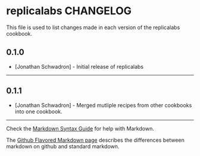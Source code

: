 replicalabs CHANGELOG
=====================

This file is used to list changes made in each version of the replicalabs cookbook.

0.1.0
-----
- [Jonathan Schwadron] - Initial release of replicalabs

- - -

0.1.1
-----
- [Jonathan Schwadron] - Merged mutliple recipes from other cookbooks into one cookbook.

- - -


Check the [Markdown Syntax Guide](http://daringfireball.net/projects/markdown/syntax) for help with Markdown.

The [Github Flavored Markdown page](http://github.github.com/github-flavored-markdown/) describes the differences between markdown on github and standard markdown.
